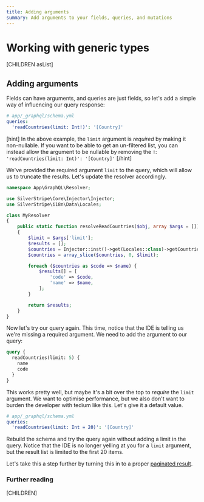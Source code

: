```yaml
---
title: Adding arguments
summary: Add arguments to your fields, queries, and mutations
---
```


# Working with generic types

[CHILDREN asList]

## Adding arguments

Fields can have arguments, and queries are just fields, so let's add a simple
way of influencing our query response:

```yml
# app/_graphql/schema.yml
queries:
  'readCountries(limit: Int!)': '[Country]'
```

[hint]
In the above example, the `limit` argument is *required* by making it non-nullable. If you want to be able
to get an un-filtered list, you can instead allow the argument to be nullable by removing the `!`:
`'readCountries(limit: Int)': '[Country]'`
[/hint]

We've provided the required argument `limit` to the query, which will allow us to truncate the results.
Let's update the resolver accordingly.

```php
namespace App\GraphQL\Resolver;

use SilverStripe\Core\Injector\Injector;
use SilverStripe\i18n\Data\Locales;

class MyResolver
{
    public static function resolveReadCountries($obj, array $args = [])
    {
        $limit = $args['limit'];
        $results = [];
        $countries = Injector::inst()->get(Locales::class)->getCountries();
        $countries = array_slice($countries, 0, $limit);

        foreach ($countries as $code => $name) {
            $results[] = [
                'code' => $code,
                'name' => $name,
            ];
        }

        return $results;
    }
}
```

Now let's try our query again. This time, notice that the IDE is telling us we're missing a required argument.
We need to add the argument to our query:

```graphql
query {
  readCountries(limit: 5) {
    name
    code
  }
}
```

This works pretty well, but maybe it's a bit over the top to *require* the `limit` argument. We want to optimise
performance, but we also don't want to burden the developer with tedium like this. Let's give it a default value.

```yml
# app/_graphql/schema.yml
queries:
  'readCountries(limit: Int = 20)': '[Country]'
```

Rebuild the schema and try the query again without adding a limit in the query. Notice that the IDE is no longer
yelling at you for a `limit` argument, but the result list is limited to the first 20 items.

Let's take this a step further by turning this in to a proper [paginated result](adding_pagination).

### Further reading

[CHILDREN]
